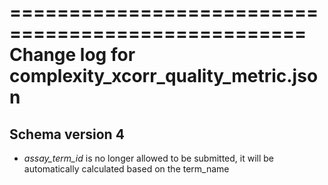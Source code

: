===================================================
Change log for complexity_xcorr_quality_metric.json
===================================================

Schema version 4
-----------------

* *assay_term_id* is no longer allowed to be submitted, it will be automatically calculated based on the term_name